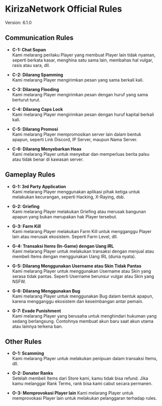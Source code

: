 # KirizaNetwork Official Rules
Version: 6.1.0

## Communication Rules
- **C-1: Chat Sopan**  
  Kami melarang perilaku Player yang membuat Player lain tidak nyaman, seperti berkata kasar, menghina satu sama lain, membahas hal vulgar, rasis atau sara, dll.

- **C-2: Dilarang Spamming**  
  Kami melarang Player mengirimkan pesan yang sama berkali kali.

- **C-3: Dilarang Flooding**  
  Kami melarang Player mengirimkan pesan dengan huruf yang sama berturut turut.

- **C-4: Dilarang Caps Lock**  
  Kami melarang Player mengirimkan pesan dengan huruf kapital berkali kali.

- **C-5: Dilarang Promosi**  
  Kami melarang Player mempromosikan server lain dalam bentuk apapun, seperti Link Discord, IP Server, maupun Nama Server.

- **C-6: Dilarang Menyebarkan Hoax**  
  Kami melarang Player untuk menyebar dan memperluas berita palsu atau tidak benar di kawasan server.

## Gameplay Rules
- **G-1: 3rd Party Application**  
  Kami melarang Player menggunakan aplikasi pihak ketiga untuk melakukan kecurangan, seperti Hacking, X-Raying, dsb.

- **G-2: Griefing**  
  Kami melarang Player melakukan Griefing atau merusak bangunan apapun yang bukan merupakan hak Player tersebut.

- **G-3: Farm Kill**  
  Kami melarang Player melakukan Farm Kill untuk mengganggu Player lain atau merusak ekosistem. Seperti Farm Level, dll.

- **G-4: Transaksi Items (In-Game) dengan Uang IRL**  
  Kami melarang Player untuk melakukan transaksi dengan menjual atau membeli Items dengan menggunakan Uang IRL (dunia nyata).

- **G-5: Dilarang Menggunakan Username atau Skin Tidak Pantas**  
  Kami melarang Player untuk menggunakan Username atau Skin yang serasa tidak pantas. Seperti Username berunsur vulgar atau Skin yang NSFW.

- **G-6: Dilarang Menggunakan Bug**  
  Kami melarang Player untuk menggunakan Bug dalam bentuk apapun, karena mengganggu ekosistem dan keseimbangan antar pemain.

- **G-7: Evade Punishment**  
  Kami melarang Player yang berusaha untuk menghindari hukuman yang sedang berlangsung. Contohnya membuat akun baru saat akun utama atau lainnya terkena ban.

## Other Rules
- **O-1: Scamming**  
  Kami melarang Player untuk melakukan penipuan dalam transaksi Items, dll.

- **O-2: Donator Ranks**  
  Setelah membeli Items dari Store kami, kamu tidak bisa refund. Jika kamu melanggar Rank Terms, rank bisa kami cabut secara permanen.

- **O-3: Memprovokasi Player lain**
  Kami melarang Player untuk memprovokasi Player lain untuk melakukan pelanggaran terhadap rules.
